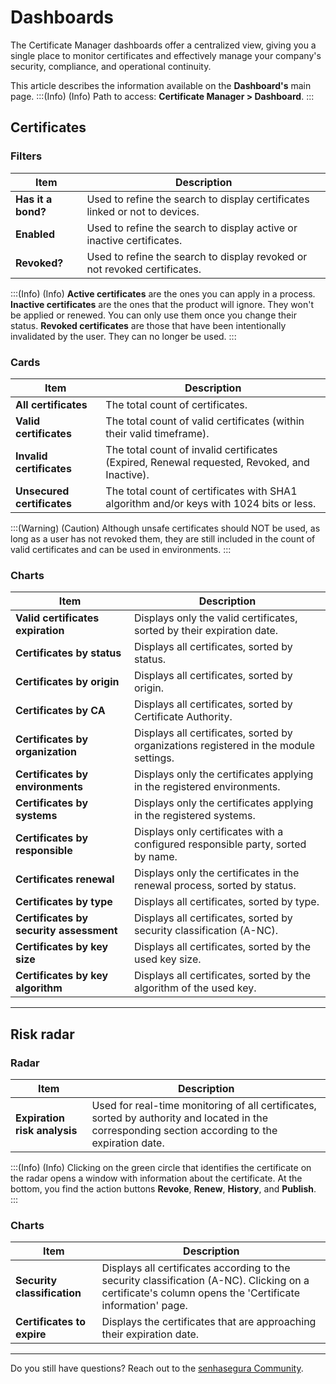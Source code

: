 # Dashboards

The Certificate Manager dashboards offer a centralized view, giving you a single place to monitor certificates and effectively manage your company's security, compliance, and operational continuity.

This article describes the information available on the **Dashboard's** main page.
:::(Info) (Info)
Path to access: **Certificate Manager > Dashboard**.
:::

## Certificates

### Filters
| Item | Description |
| --- | --- |
| **Has it a bond?** |Used to refine the search to display certificates linked or not to devices. |
| **Enabled** |Used to refine the search to display active or inactive certificates. |
| **Revoked?** |Used to refine the search to display revoked or not revoked certificates. |

:::(Info) (Info)
**Active certificates** are the ones you can apply in a process.
**Inactive certificates** are the ones that the product will ignore. They won't be applied or renewed. You can only use them once you change their status.
**Revoked certificates** are those that have been intentionally invalidated by the user.  They can no longer be used.
:::

### Cards

| Item | Description |
| --- | --- |
| **All certificates** |The total count of certificates. |
| **Valid certificates** |The total count of valid certificates (within their valid timeframe).|
| **Invalid certificates** |The total count of invalid certificates (Expired, Renewal requested, Revoked, and Inactive).|
| **Unsecured certificates** |The total count of certificates with SHA1 algorithm and/or keys with 1024 bits or less. |

:::(Warning) (Caution)
Although unsafe certificates should NOT be used, as long as a user has not revoked them, they are still included in the count of valid certificates and can be used in environments.
:::

### Charts
| Item | Description |
| --- | --- |
| **Valid certificates expiration** |Displays only the valid certificates, sorted by their expiration date. |
| **Certificates by status** |Displays all certificates, sorted by status. |
| **Certificates by origin** |Displays all certificates, sorted by origin. |
| **Certificates by CA** |Displays all certificates, sorted by Certificate Authority. |
| **Certificates by organization** |Displays all certificates, sorted by organizations registered in the module settings. |
| **Certificates by environments** |Displays only the certificates applying in the registered environments. |
| **Certificates by systems** |Displays only the certificates applying in the registered systems. |
| **Certificates by responsible** |Displays only certificates with a configured responsible party, sorted by name.|
| **Certificates renewal** |Displays only the certificates in the renewal process, sorted by status. |
| **Certificates by type** |Displays all certificates, sorted by type. |
| **Certificates by security assessment** |Displays all certificates, sorted by security classification (A-NC). |
| **Certificates by key size** |Displays all certificates, sorted by the used key size. |
| **Certificates by key algorithm** |Displays all certificates, sorted by the algorithm of the used key. |

* * *
## Risk radar

### Radar

| Item | Description |
| --- | --- |
| **Expiration risk analysis** |Used for real-time monitoring of all certificates, sorted by authority and located in the corresponding section according to the expiration date. |

:::(Info) (Info)
Clicking on the green circle that identifies the certificate on the radar opens a window with information about the certificate. At the bottom,  you find the action buttons **Revoke**, **Renew**, **History**, and **Publish**.
:::

### Charts

| Item | Description |
| --- | --- |
|**Security classification**|Displays all certificates according to the security classification (A-NC). Clicking on a certificate's column opens the 'Certificate information' page.|
| **Certificates to expire** |Displays the certificates that are approaching their expiration date. |
***
Do you still have questions? Reach out to the [senhasegura Community](https://community.senhasegura.io/).


